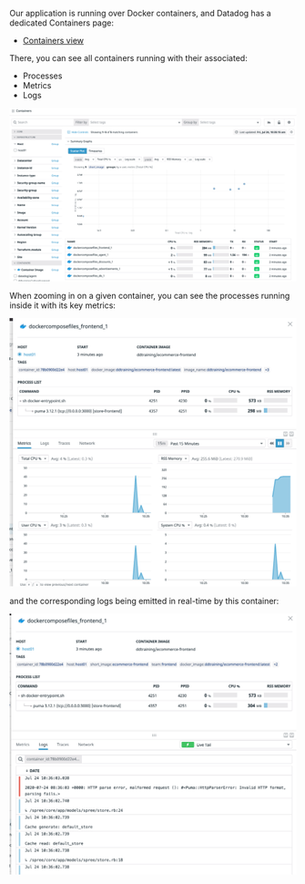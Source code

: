 Our application is running over Docker containers, and Datadog has a dedicated Containers page:

* [Containers view](https://app.datadoghq.com/containers)

There, you can see all containers running with their associated:

* Processes
* Metrics
* Logs

![Container view](https://raw.githubusercontent.com/l0k0ms/workshops/master/log-workshop-4/images/container-view.png)

When zooming in on a given container, you can see the processes running inside it with its key metrics:

![Container in-depth details metrics](https://raw.githubusercontent.com/l0k0ms/workshops/master/log-workshop-4/images/container-overview.png)

and the corresponding logs being emitted in real-time by this container:

![Container in depth details logs](https://raw.githubusercontent.com/l0k0ms/workshops/master/log-workshop-4/images/container-log.png)
